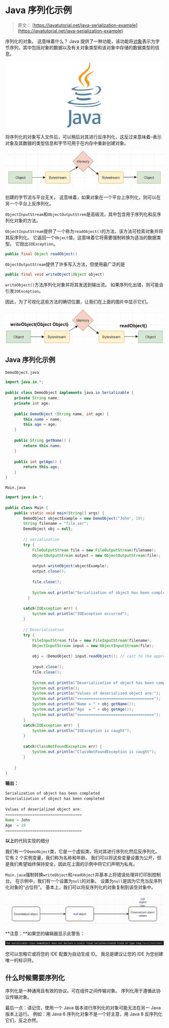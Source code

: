 # Java 序列化示例

> 原文： [https://javatutorial.net/java-serialization-example](https://javatutorial.net/java-serialization-example)

序列化的对象。 这意味着什么？ Java 提供了一种功能，该功能将[对象](https://javatutorial.net/java-objects-and-classes-tutorial)表示为字节序列，其中包括对象的数据以及有关对象类型和该对象中存储的数据类型的信息。

![java-featured-image](img/e0db051dedc1179e7424b6d998a6a772.jpg)

将序列化的对象写入文件后，可以稍后对其进行反序列化，这反过来意味着–表示对象及其数据的类型信息和字节可用于在内存中重新创建对象。

![Serialization illustration java example](img/5d3bd5a82ef9b419bb3a6b2ddba2f69a.jpg)

创建的字节流与平台无关。 这意味着，如果对象在一个平台上序列化，则可以在另一个平台上反序列化。

`ObjectInputStream`和`ObjectOutputStrem`是高级流，其中包含用于序列化和反序列化对象的方法。

`ObjectInputStream`提供了一个称为`readObject()`的方法，该方法可检索对象并将其反序列化。 它返回一个`Object`值，这意味着它将需要强制转换为适当的数据类型。 它抛出`IOException`。

```java
public final Object readObject()
```

`ObjectOutputStream`提供了许多写入方法，但使用最广泛的是

```java
public final void writeObject(Object object)
```

`writeObject()`方法序列化对象并将其发送到输出流。 如果序列化出错，则可能会引发`IOException`。

因此，为了可视化这些方法的确切位置，让我们在上面的图片中显示它们。

![write_readObject java example](img/85d504b7ceeaa257a6ec3009bc63f394.jpg)

## Java 序列化示例

`DemoObject.java`

```java
import java.io.*; 

public class DemoObject implements java.io.Serializable { 
    private String name; 
    private int age;

    public DemoObject (String name, int age) { 
        this.name = name; 
        this.age = age;  
    } 

    public String getName() {
        return this.name;
    }

    public int getAge() {
        return this.age;
    }
}
```

`Main.java`

```java
import java.io.*;  

public class Main { 
    public static void main(String[] args) {    
        DemoObject objectExample = new DemoObject("John", 19); 
        String filename = "file.ser"; 
        DemoObject obj = null; 

        // serialization  
        try {    
            FileOutputStream file = new FileOutputStream(filename); 
            ObjectOutputStream output = new ObjectOutputStream(file); 

            output.writeObject(objectExample);    
            output.close(); 

            file.close(); 

            System.out.println("Serialization of object has been completed"); 
          } 

        catch(IOException err) { 
            System.out.println("IOException occurred"); 
        } 

        // Deserialization 
        try {    
            FileInputStream file = new FileInputStream(filename); 
            ObjectInputStream input = new ObjectInputStream(file); 

            obj = (DemoObject) input.readObject(); // cast to the appropriate type

            input.close(); 
            file.close(); 

            System.out.println("Deserialization of object has been completed"); 
            System.out.println();
            System.out.println("Values of deserialized object are:");
            System.out.println("==================================");
            System.out.println("Name = " + obj.getName()); 
            System.out.println("Age  = " + obj.getAge()); 
            System.out.println("==================================");
        } 
        catch(IOException err)  { 
            System.out.println("IOException is caught"); 
        } 

        catch(ClassNotFoundException err) { 
            System.out.println("ClassNotFoundException is caught"); 
        } 

    } 
}
```

**输出：**

```java
Serialization of object has been completed
Deserialization of object has been completed

Values of deserialized object are:
==================================
Name = John
Age  = 19
==================================

```

**以上**的代码实现的细分

我们有一个`DemoObject`类，它是一个虚拟类，将对其进行序列化然后反序列化。 它有 2 个实例变量，我们称为名称和年龄。 我们可以将这些变量设置为公开，但是我们希望始终保持安全，因此在上面的示例中将它们声明为私有。

`Main.java`强制转换`writeObject`和`readObject`并基本上将错误处理并打印到控制台。 在示例中，我们有一个设置为`null`的对象。 设置为`null`是因为它充当反序列化对象的“占位符”。 基本上，我们可以将反序列化的对象复制到该空对象中。

![null object purpose java example serialized deserialized](img/ca17cacf7d30811b711ae33ceda98ce2.jpg)

**注意：**如果您的编辑器显示此警告：

![warning java](img/ebc5280badefd3e3de4a9b5433b00440.jpg)

您可以忽略它或将您的 IDE 配置为自动生成 ID。 我总是建议让您的 IDE 为您创建唯一的标识符。

## 什么时候需要序列化

序列化是一种通用且有效的协议，可在组件之间传输对象。 序列化用于遵循此协议传输对象。

最后一点：请记住，使用一个 Java 版本进行序列化的对象可能无法在另一 Java 版本上运行。 例如：用 Java 6 序列化对象不是一个好主意，用 Java 8 反序列化它们，反之亦然。